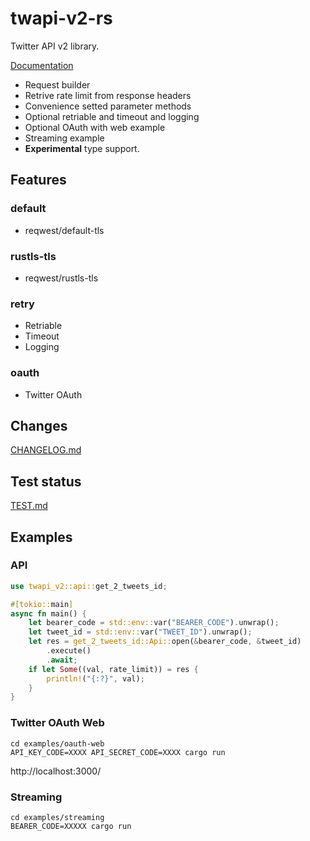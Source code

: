 # twapi-v2-rs

Twitter API v2 library.

[Documentation](https://docs.rs/twapi-v2)

- Request builder
- Retrive rate limit from response headers
- Convenience setted parameter methods
- Optional retriable and timeout and logging
- Optional OAuth with web example
- Streaming example
- **Experimental** type support.

## Features
### default
- reqwest/default-tls

### rustls-tls
- reqwest/rustls-tls

### retry
- Retriable
- Timeout
- Logging

### oauth
- Twitter OAuth

## Changes
[CHANGELOG.md](https://github.com/aoyagikouhei/twapi-v2-rs/blob/main/CHANGELOG.md)

## Test status
[TEST.md](https://github.com/aoyagikouhei/twapi-v2-rs/blob/main/TEST.md)

## Examples

### API
```rust
use twapi_v2::api::get_2_tweets_id;

#[tokio::main]
async fn main() {
    let bearer_code = std::env::var("BEARER_CODE").unwrap();
    let tweet_id = std::env::var("TWEET_ID").unwrap();
    let res = get_2_tweets_id::Api::open(&bearer_code, &tweet_id)
        .execute()
        .await;
    if let Some((val, rate_limit)) = res {
        println!("{:?}", val);
    }
}
```

### Twitter OAuth Web
```
cd examples/oauth-web
API_KEY_CODE=XXXX API_SECRET_CODE=XXXX cargo run
```
http://localhost:3000/

### Streaming
```
cd examples/streaming
BEARER_CODE=XXXXX cargo run
```